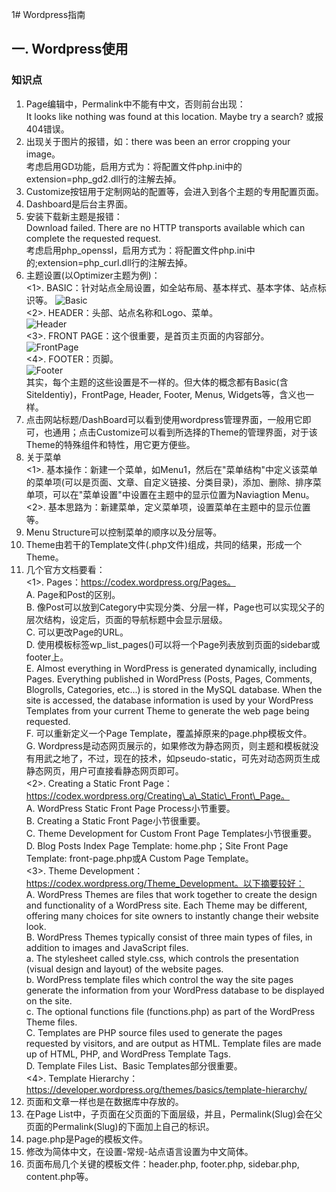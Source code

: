 1# Wordpress指南
## 一. Wordpress使用
### 知识点
1. Page编辑中，Permalink中不能有中文，否则前台出现：  
It looks like nothing was found at this location. Maybe try a search?
或报404错误。
2. 出现关于图片的报错，如：there was been an error cropping your image。  
考虑启用GD功能，启用方式为：将配置文件php.ini中的extension=php_gd2.dll行的注解去掉。
3. Customize按钮用于定制网站的配置等，会进入到各个主题的专用配置页面。
4. Dashboard是后台主界面。
5. 安装下载新主题是报错：  
Download failed. There are no HTTP transports available which can complete the requested request.  
考虑启用php_openssl，启用方式为：将配置文件php.ini中的;extension=php_curl.dll行的注解去掉。
6. 主题设置(以Optimizer主题为例)：  
<1>. BASIC：针对站点全局设置，如全站布局、基本样式、基本字体、站点标识等。
![Basic](http://i.imgur.com/WKTWD1R.jpg)  
<2>. HEADER：头部、站点名称和Logo、菜单。  
![Header](http://i.imgur.com/rsmB1w6.jpg)  
<3>. FRONT PAGE：这个很重要，是首页主页面的内容部分。  
![FrontPage](http://i.imgur.com/E4Tiak5.jpg)  
<4>. FOOTER：页脚。  
![Footer](http://i.imgur.com/OWKDrRx.jpg)  
其实，每个主题的这些设置是不一样的。但大体的概念都有Basic(含SiteIdentiy)，FrontPage, Header, Footer, Menus, Widgets等，含义也一样。
7. 点击网站标题/DashBoard可以看到使用wordpress管理界面，一般用它即可，也通用；点击Customize可以看到所选择的Theme的管理界面，对于该Theme的特殊组件和特性，用它更方便些。  
8. 关于菜单  
<1>. 基本操作：新建一个菜单，如Menu1，然后在"菜单结构"中定义该菜单的菜单项(可以是页面、文章、自定义链接、分类目录)，添加、删除、排序菜单项，可以在"菜单设置"中设置在主题中的显示位置为Naviagtion Menu。  
<2>. 基本思路为：新建菜单，定义菜单项，设置菜单在主题中的显示位置等。
9. Menu Structure可以控制菜单的顺序以及分层等。
10. Theme由若干的Template文件(.php文件)组成，共同的结果，形成一个Theme。
11. 几个官方文档要看：  
<1>. Pages：https://codex.wordpress.org/Pages。  
A. Page和Post的区别。  
B. 像Post可以放到Category中实现分类、分层一样，Page也可以实现父子的层次结构，设定后，页面的导航标题中会显示层级。  
C. 可以更改Page的URL。  
D. 使用模板标签wp\_list\_pages()可以将一个Page列表放到页面的sidebar或footer上。  
E. Almost everything in WordPress is generated dynamically, including Pages. Everything published in WordPress (Posts, Pages, Comments, Blogrolls, Categories, etc...) is stored in the MySQL database. When the site is accessed, the database information is used by your WordPress Templates from your current Theme to generate the web page being requested.  
F. 可以重新定义一个Page Template，覆盖掉原来的page.php模板文件。  
G. Wordpress是动态网页展示的，如果修改为静态网页，则主题和模板就没有用武之地了，不过，现在的技术，如pseudo-static，可先对动态网页生成静态网页，用户可直接看静态网页即可。  
<2>. Creating a Static Front Page：https://codex.wordpress.org/Creating\_a\_Static\_Front\_Page。  
A. WordPress Static Front Page Process小节重要。  
B. Creating a Static Front Page小节很重要。  
C. Theme Development for Custom Front Page Templates小节很重要。  
D. Blog Posts Index Page Template: home.php；Site Front Page Template: front-page.php或A Custom Page Template。  
<3>. Theme Development：https://codex.wordpress.org/Theme_Development。以下摘要较好：  
A. WordPress Themes are files that work together to create the design and functionality of a WordPress site. Each Theme may be different, offering many choices for site owners to instantly change their website look.  
B. WordPress Themes typically consist of three main types of files, in addition to images and JavaScript files.  
a. The stylesheet called style.css, which controls the presentation (visual design and layout) of the website pages.  
b. WordPress template files which control the way the site pages generate the information from your WordPress database to be displayed on the site.  
c. The optional functions file (functions.php) as part of the WordPress Theme files.  
C. Templates are PHP source files used to generate the pages requested by visitors, and are output as HTML. Template files are made up of HTML, PHP, and WordPress Template Tags.  
D. Template Files List、Basic Templates部分很重要。  
<4>. Template Hierarchy：https://developer.wordpress.org/themes/basics/template-hierarchy/
12. 页面和文章一样也是在数据库中存放的。
13. 在Page List中，子页面在父页面的下面层级，并且，Permalink(Slug)会在父页面的Permalink(Slug)的下面加上自己的标识。
14. page.php是Page的模板文件。
15. 修改为简体中文，在设置-常规-站点语言设置为中文简体。
16. 页面布局几个关键的模板文件：header.php, footer.php, sidebar.php, content.php等。


